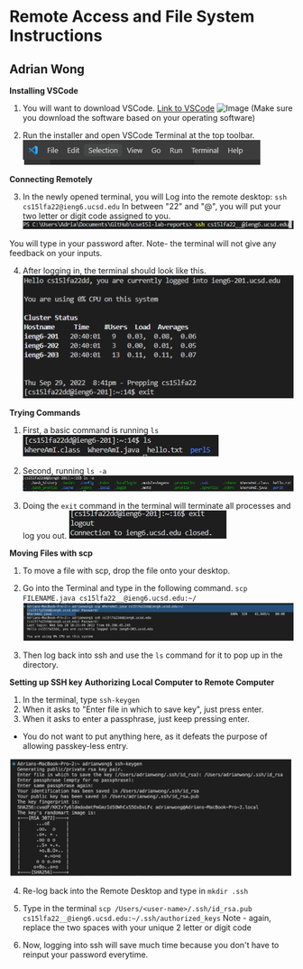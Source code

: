 # Remote Access and File System Instructions
## Adrian Wong

**Installing VSCode**

1. You will want to download VSCode.
[Link to VSCode](https://code.visualstudio.com/)
![Image](https://adrianwongg1.github.io/cse15l-lab-reports/CSE15L%20pictures/VSCode%20Website.png)
(Make sure you download the software based on your operating software)

2. Run the installer and open VSCode Terminal at the top toolbar.
![Image](https://github.com/adrianwongg1/cse15l-lab-reports/blob/main/CSE15L%20pictures/Terminal.PNG)

**Connecting Remotely**

3. In the newly opened terminal, you will Log into the remote desktop:
`ssh cs15lfa22@ieng6.ucsd.edu`
In between "22" and "@", you will put your two letter or digit code assigned to you.
![Image](https://github.com/adrianwongg1/cse15l-lab-reports/blob/main/CSE15L%20pictures/ssh.PNG)

You will type in your password after.
Note- the terminal will not give any feedback on your inputs.

4. After logging in, the terminal should look like this.
![Image](https://github.com/adrianwongg1/cse15l-lab-reports/blob/main/CSE15L%20pictures/sshLogin.PNG)


**Trying Commands**

1. First, a basic command is running `ls`
![Image](https://github.com/adrianwongg1/cse15l-lab-reports/blob/main/CSE15L%20pictures/ls.png)

2. Second, running `ls -a`
![Image](https://github.com/adrianwongg1/cse15l-lab-reports/blob/main/CSE15L%20pictures/ls-a.PNG)

3. Doing the `exit` command in the terminal will terminate all processes and log you out.
![Image](https://github.com/adrianwongg1/cse15l-lab-reports/blob/main/CSE15L%20pictures/exit.png)

**Moving Files with scp**

1. To move a file with scp, drop the file onto your desktop.

2. Go into the Terminal and type in the following command.
`scp FILENAME.java cs15lfa22__@ieng6.ucsd.edu:~/`
![Image](https://github.com/adrianwongg1/cse15l-lab-reports/blob/main/CSE15L%20pictures/scp.PNG)

3. Then log back into ssh and use the `ls` command for it to pop up in the directory.

**Setting up SSH key**
**Authorizing Local Computer to Remote Computer**

1. In the terminal, type `ssh-keygen`
2. When it asks to "Enter file in which to save key", just press enter.
3. When it asks to enter a passphrase, just keep pressing enter.
- You do not want to put anything here, as it defeats the purpose of allowing passkey-less entry.

![Image](https://github.com/adrianwongg1/cse15l-lab-reports/blob/main/CSE15L%20pictures/sshKeygen.png)

4. Re-log back into the Remote Desktop and type in `mkdir .ssh`
5. Type in the terminal `scp /Users/<user-name>/.ssh/id_rsa.pub cs15lfa22__@ieng6.ucsd.edu:~/.ssh/authorized_keys`
Note - again, replace the two spaces with your unique 2 letter or digit code

6. Now, logging into ssh will save much time because you don't have to reinput your password everytime.

